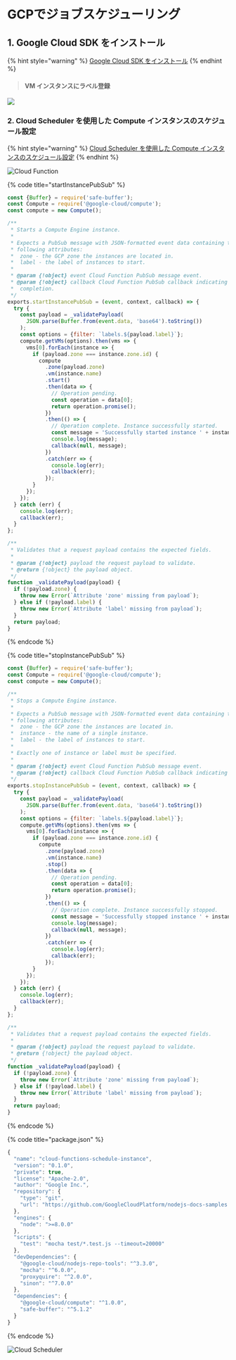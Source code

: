 # GCPでジョブスケジューリング

## 1. Google Cloud SDK をインストール

{% hint style="warning" %}
[Google Cloud SDK をインストール](https://cloud.google.com/sdk/docs/quickstart-redhat-centos?hl=ja)
{% endhint %}

> #### VM インスタンスにラベル登録

![](.gitbook/assets/sukurnshotto-2019-08-19-210917.png)

### 2. Cloud Scheduler を使用した Compute インスタンスのスケジュール設定

{% hint style="warning" %}
[Cloud Scheduler を使用した Compute インスタンスのスケジュール設定](https://cloud.google.com/scheduler/docs/start-and-stop-compute-engine-instances-on-a-schedule?hl=ja)
{% endhint %}

![Cloud Function](.gitbook/assets/sukurnshotto-2019-08-19-211950.png)

{% code title="startInstancePubSub" %}
```javascript
const {Buffer} = require('safe-buffer');
const Compute = require('@google-cloud/compute');
const compute = new Compute();

/**
 * Starts a Compute Engine instance.
 *
 * Expects a PubSub message with JSON-formatted event data containing the
 * following attributes:
 *  zone - the GCP zone the instances are located in.
 *  label - the label of instances to start.
 *
 * @param {!object} event Cloud Function PubSub message event.
 * @param {!object} callback Cloud Function PubSub callback indicating
 *  completion.
 */
exports.startInstancePubSub = (event, context, callback) => {
  try {
    const payload = _validatePayload(
      JSON.parse(Buffer.from(event.data, 'base64').toString())
    );
    const options = {filter: `labels.${payload.label}`};
    compute.getVMs(options).then(vms => {
      vms[0].forEach(instance => {
        if (payload.zone === instance.zone.id) {
          compute
            .zone(payload.zone)
            .vm(instance.name)
            .start()
            .then(data => {
              // Operation pending.
              const operation = data[0];
              return operation.promise();
            })
            .then(() => {
              // Operation complete. Instance successfully started.
              const message = 'Successfully started instance ' + instance.name;
              console.log(message);
              callback(null, message);
            })
            .catch(err => {
              console.log(err);
              callback(err);
            });
        }
      });
    });
  } catch (err) {
    console.log(err);
    callback(err);
  }
};

/**
 * Validates that a request payload contains the expected fields.
 *
 * @param {!object} payload the request payload to validate.
 * @return {!object} the payload object.
 */
function _validatePayload(payload) {
  if (!payload.zone) {
    throw new Error(`Attribute 'zone' missing from payload`);
  } else if (!payload.label) {
    throw new Error(`Attribute 'label' missing from payload`);
  }
  return payload;
}
```
{% endcode %}

{% code title="stopInstancePubSub" %}
```javascript
const {Buffer} = require('safe-buffer');
const Compute = require('@google-cloud/compute');
const compute = new Compute();

/**
 * Stops a Compute Engine instance.
 *
 * Expects a PubSub message with JSON-formatted event data containing the
 * following attributes:
 *  zone - the GCP zone the instances are located in.
 *  instance - the name of a single instance.
 *  label - the label of instances to start.
 *
 * Exactly one of instance or label must be specified.
 *
 * @param {!object} event Cloud Function PubSub message event.
 * @param {!object} callback Cloud Function PubSub callback indicating completion.
 */
exports.stopInstancePubSub = (event, context, callback) => {
  try {
    const payload = _validatePayload(
      JSON.parse(Buffer.from(event.data, 'base64').toString())
    );
    const options = {filter: `labels.${payload.label}`};
    compute.getVMs(options).then(vms => {
      vms[0].forEach(instance => {
        if (payload.zone === instance.zone.id) {
          compute
            .zone(payload.zone)
            .vm(instance.name)
            .stop()
            .then(data => {
              // Operation pending.
              const operation = data[0];
              return operation.promise();
            })
            .then(() => {
              // Operation complete. Instance successfully stopped.
              const message = 'Successfully stopped instance ' + instance.name;
              console.log(message);
              callback(null, message);
            })
            .catch(err => {
              console.log(err);
              callback(err);
            });
        }
      });
    });
  } catch (err) {
    console.log(err);
    callback(err);
  }
};

/**
 * Validates that a request payload contains the expected fields.
 *
 * @param {!object} payload the request payload to validate.
 * @return {!object} the payload object.
 */
function _validatePayload(payload) {
  if (!payload.zone) {
    throw new Error(`Attribute 'zone' missing from payload`);
  } else if (!payload.label) {
    throw new Error(`Attribute 'label' missing from payload`);
  }
  return payload;
}
```
{% endcode %}

{% code title="package.json" %}
```javascript
{
  "name": "cloud-functions-schedule-instance",
  "version": "0.1.0",
  "private": true,
  "license": "Apache-2.0",
  "author": "Google Inc.",
  "repository": {
    "type": "git",
    "url": "https://github.com/GoogleCloudPlatform/nodejs-docs-samples.git"
  },
  "engines": {
    "node": ">=8.0.0"
  },
  "scripts": {
    "test": "mocha test/*.test.js --timeout=20000"
  },
  "devDependencies": {
    "@google-cloud/nodejs-repo-tools": "^3.3.0",
    "mocha": "^6.0.0",
    "proxyquire": "^2.0.0",
    "sinon": "^7.0.0"
  },
  "dependencies": {
    "@google-cloud/compute": "^1.0.0",
    "safe-buffer": "^5.1.2"
  }
}
```
{% endcode %}

![Cloud Scheduler](.gitbook/assets/sukurnshotto-2019-08-19-212827.png)


